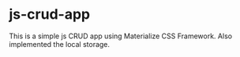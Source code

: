 # js-crud-app
This is a simple js CRUD app using Materialize CSS Framework.
Also implemented the local storage.
